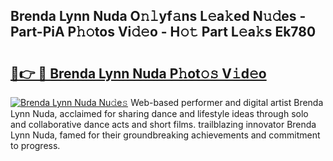 ## Brenda Lynn Nuda O𝚗𝚕yf𝚊ns L𝚎a𝚔ed N𝚞𝚍es - Part-PiA P𝚑𝚘tos Vi𝚍𝚎o - H𝚘𝚝 Part L𝚎a𝚔s Ek780

# <h2><a href="http://kf7rhjp.oniu.top/?m=Brenda+Lynn+Nuda">🔗👉 🔴 Brenda Lynn Nuda P𝚑ot𝚘𝚜 V𝚒d𝚎o</a></h2>

[![Brenda Lynn Nuda Nu𝚍e𝚜](https://i.imgur.com/0qMVB7G.gif)](http://kf7rhjp.oniu.top/?m=Brenda+Lynn+Nuda)
Web-based performer and digital artist Brenda Lynn Nuda, acclaimed for sharing dance and lifestyle ideas through solo and collaborative dance acts and short films. trailblazing innovator Brenda Lynn Nuda, famed for their groundbreaking achievements and commitment to progress.  
